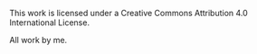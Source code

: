 This work is licensed under a Creative Commons Attribution 4.0 International License.

All work by me.